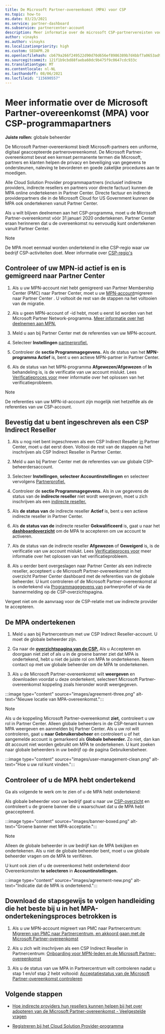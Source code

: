 ```yaml
---
title: De Microsoft Partner-overeenkomst (MPA) voor CSP
ms.topic: how-to
ms.date: 03/23/2021
ms.service: partner-dashboard
ms.subservice: partnercenter-account
description: Meer informatie over de microsoft CSP-partnervereisten voor het ondertekenen en verifiëren van deze geïntegreerde, digitaal Microsoft Partner-overeenkomst (MPA).
author: vinayks
ms.author: vinayks
ms.localizationpriority: high
ms.custom: SEOAPR.20
ms.openlocfilehash: cb679a266f249522d90d70d656ef8986389b7d4bbf7a0653ad9467e08fb2336f
ms.sourcegitcommit: 121f1b9cbd88faeba60dc9b475f9c0647cdc933c
ms.translationtype: MT
ms.contentlocale: nl-NL
ms.lasthandoff: 08/06/2021
ms.locfileid: "115690557"
---
```

# <a name="learn-about-the-microsoft-partner-agreement-mpa-for-csp-program-partners"></a>Meer informatie over de Microsoft Partner-overeenkomst (MPA) voor CSP-programmapartners

**Juiste rollen:** globale beheerder

De Microsoft Partner-overeenkomst biedt Microsoft-partners een uniforme, digitaal geaccepteerde partnerovereenkomst. De Microsoft Partner-overeenkomst bevat een kernset permanente termen die Microsoft, partners en klanten helpen de privacy en beveiliging van gegevens te ondersteunen, naleving te bevorderen en goede zakelijke procedures aan te moedigen.

Alle Cloud Solution Provider programmapartners (inclusief indirecte providers, indirecte resellers en partners voor directe factuur) kunnen de MPA online ondertekenen in Partner Center. Directe factuur en indirecte providerpartners die in de Microsoft Cloud for US Government kunnen de MPA ook ondertekenen vanuit Partner Center.

Als u wilt blijven deelnemen aan het CSP-programma, moet u de Microsoft Partner-overeenkomst vóór 31 januari 2020 ondertekenen. Partner Center eraan herinneren dat u de overeenkomst nu eenvoudig kunt ondertekenen vanuit Partner Center.

>[!NOTE]
>De MPA moet eenmaal worden ondertekend in elke CSP-regio waar uw bedrijf CSP-activiteiten doet. Meer informatie over [CSP-regio's](regional-authorization-overview.md) 

## <a name="verify-your-mpn-id-is-active-and-migrated-to-partner-center"></a>Controleer of uw MPN-id actief is en is gemigreerd naar Partner Center

1. Als u uw MPN-account niet hebt gemigreerd van Partner Membership Center (PMC) naar Partner Center, moet u uw [MPN-account](./partner-membership-center-retirement-faq.md)migreren naar Partner Center . U voltooit de rest van de stappen na het voltooien van de migratie. 

1. Als u geen MPN-account of -id hebt, moet u eerst lid worden van het Microsoft Partner Network-programma. [Meer informatie over het deelnemen aan MPN.](mpn-create-a-partner-center-account.md)

1. Meld u aan bij Partner Center met de referenties van uw MPN-account.
 
1. Selecteer **Instellingen** [partnerprofiel.](https://partner.microsoft.com/pcv/accountsettings/connectedpartnerprofile)

1. Controleer de **sectie Programmagegevens.** Als de status van het **MPN-programma Actief** is, bent u een actieve MPN-partner in Partner Center.
 
1. Als de status van het MPN-programma **Afgewezen/Afgewezen** of **In** behandeling is, is de verificatie van uw account mislukt. Lees [Verificatieproces voor](verification-responses.md) meer informatie over het oplossen van het verificatieprobleem.



>[!NOTE]
>De referenties van uw MPN-id-account zijn mogelijk niet hetzelfde als de referenties van uw CSP-account.

## <a name="confirm-you-are-enrolled-as-a-csp-indirect-reseller"></a>Bevestig dat u bent ingeschreven als een CSP Indirect Reseller

1. Als u nog niet bent ingeschreven als een CSP Indirect Reseller [in](indirect-reseller-tasks-in-partner-center.md) Partner Center, moet u dat eerst doen. Voltooi de rest van de stappen na het inschrijven als CSP Indirect Reseller in Partner Center.

1. Meld u aan bij Partner Center met de referenties van uw globale CSP-beheerdersaccount.

1. Selecteer **Instellingen**, **selecteer Accountinstellingen** en selecteer vervolgens [Partnerprofiel.](https://partner.microsoft.com/pcv/accountsettings/partnerprofile)

1. Controleer de **sectie Programmagegevens.** Als in uw gegevens de status van de **indirecte reseller** niet wordt weergeven, moet u zich inschrijven als een [indirecte reseller.](indirect-reseller-tasks-in-partner-center.md)

1. Als  **de status van** de indirecte reseller **Actief** is, bent u een actieve indirecte reseller in Partner Center.
 
4. Als  **de status van de** indirecte reseller **Gekwalificeerd** is, gaat u naar het [**dashboardoverzicht**](https://partner.microsoft.com/pcv/dashboard/overview) om de MPA te accepteren om uw account te activeren.
 
1. Als de status van de indirecte reseller **Afgewezen** of **Geweigerd** is, is de verificatie van uw account mislukt. Lees [Verificatieproces voor](verification-responses.md) meer informatie over het oplossen van het verificatieprobleem.

1. Als u eerder bent overgeslagen naar Partner Center als een indirecte reseller, accepteert u de Microsoft Partner-overeenkomst in het overzicht Partner Center dashboard met de referenties van de globale beheerder. U kunt controleren of de Microsoft Partner-overeenkomst al is ondertekend via [Programmagegevens van](https://partner.microsoft.com/pcv/accountsettings/partnerprofile)  partnerprofiel of via de bannermelding op de CSP-overzichtspagina.

Vergeet niet om de aanvraag voor de CSP-relatie met uw indirecte provider te accepteren.

## <a name="sign-the-mpa"></a>De MPA ondertekenen

1. Meld u aan bij Partnercentrum met uw CSP Indirect Reseller-account. U moet de globale beheerder zijn.
1. Ga naar de **[overzichtspagina van de CSP.](https://partner.microsoft.com/pcv/dashboard/overview)**  Als u Accepteren en  doorgaan niet ziet of als u in de groene banner ziet dat MPA is ondertekend, hebt u niet de juiste rol om MPA te ondertekenen. Neem contact op met uw globale beheerder om de MPA te ondertekenen.

1. Als u de Microsoft Partner-overeenkomst wilt **weergeven** en downloaden voordat u deze ondertekent, selecteert Microsoft Partner-overeenkomst koppeling zoals hieronder wordt weergegeven.

:::image type="content" source="images/agreement-three.png" alt-text="Nieuwe locatie van MPA-overeenkomst.":::

>[!NOTE]
>Als u de koppeling Microsoft Partner-overeenkomst **ziet,** controleert u uw rol in Partner Center. Alleen globale beheerders in de CSP-tenant kunnen MPA weergeven en aanmelden bij Partner Center. Als u uw rol wilt controleren, gaat u **naar Gebruikersbeheer** en controleert u of het aangemelde account is gemarkeerd als **Globale beheerder.** Zo niet, dan kan dit account niet worden gebruikt om MPA te ondertekenen. U kunt zoeken naar globale beheerders in uw bedrijf op de pagina Gebruikersbeheer.

:::image type="content" source="images/user-management-clean.png" alt-text="Hoe u uw rol kunt vinden.":::

## <a name="verify-that-you-have-signed-the-mpa"></a>Controleer of u de MPA hebt ondertekend

Ga als volgende te werk om te zien of u de MPA hebt ondertekend:

 Als globale beheerder voor uw bedrijf gaat u naar uw [CSP-overzicht](https://partner.microsoft.com/pcv/dashboard/overview) en controleert u de groene banner die u waarschuwt dat u de MPA hebt geaccepteerd.

 
:::image type="content" source="images/banner-boxed.png" alt-text="Groene banner met MPA-acceptatie.":::

>[!NOTE]
>Alleen de globale beheerder in uw bedrijf kan de MPA bekijken en ondertekenen. Als u niet de globale beheerder bent, moet u uw globale beheerder vragen om de MPA te verifiëren.

U kunt ook zien of u de overeenkomst hebt ondertekend door Overeenkomsten **te selecteren** in **Accountinstellingen.**

:::image type="content" source="images/agreement-new.png" alt-text="Indicatie dat de MPA is ondertekend.":::


## <a name="download-the-step-by-step-guide-thats-right-for-where-you-are-in-the-mpa-signing-process"></a>Download de stapsgewijs te volgen handleiding die het beste bij u in het MPA-ondertekeningsproces betrokken is

1. Als u uw MPN-account migreert van PMC naar Partnercentrum: [Migreren van PMC naar Partnercentrum, en akkoord gaan met de Microsoft Partner-overeenkomst](https://assetsprod.microsoft.com/mpn/migrate-pmc-pc-mpa-guide.pptx)

2. Als u zich wilt inschrijven als een CSP Indirect Reseller in Partnercentrum: [Onboarding voor MPN-leden en de Microsoft Partner-overeenkomst](https://assetsprod.microsoft.com/mpn/onboard-pc-csp-mpn-mpa-guide.pptx)

3. Als u de status van uw MPA in Partnercentrum wilt controleren nadat u stap 1 en/of stap 2 hebt voltooid: [Acceptatiestatus van de Microsoft Partner-overeenkomst controleren](https://assetsprod.microsoft.com/mpn/verify-mpa-acceptance-status.pptx)
 
## <a name="next-steps"></a>Volgende stappen

- [Hoe indirecte providers hun resellers kunnen helpen bij het over adopteren van de Microsoft Partner-overeenkomst - Veelgestelde vragen](mpa-indirect-provider-faq.yml)

- [Registreren bij het Cloud Solution Provider-programma](indirect-reseller-tasks-in-partner-center.md)
